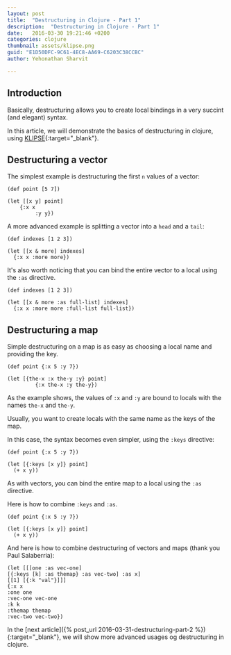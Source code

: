 ```yaml
---
layout: post
title:  "Destructuring in Clojure - Part 1"
description:  "Destructuring in Clojure - Part 1"
date:   2016-03-30 19:21:46 +0200
categories: clojure
thumbnail: assets/klipse.png
guid: "E1D50DFC-9C61-4EC8-AA69-C6203C38CCBC"
author: Yehonathan Sharvit

---
```


## Introduction

Basically, destructuring allows you to create local bindings in a very succint (and elegant) syntax.

In this article, we will demonstrate the basics of destructuring in clojure, using [KLIPSE][app-url]{:target="_blank"}.

## Destructuring a vector

The simplest example is destructuring the first `n` values of a vector:

~~~klipse
(def point [5 7])

(let [[x y] point]
    {:x x
         :y y})
~~~


A more advanced example is splitting a vector into a `head` and a `tail`:

~~~klipse
(def indexes [1 2 3])

(let [[x & more] indexes]
  {:x x :more more})
~~~

It's also worth noticing that you can bind the entire vector to a local using the `:as` directive.


~~~klipse
(def indexes [1 2 3])

(let [[x & more :as full-list] indexes]
  {:x x :more more :full-list full-list})
~~~

## Destructuring a map

Simple destructuring on a map is as easy as choosing a local name and providing the key.

~~~klipse
(def point {:x 5 :y 7})

(let [{the-x :x the-y :y} point]
         {:x the-x :y the-y})
~~~

As the example shows, the values of `:x` and `:y` are bound to locals with the names `the-x` and `the-y`.

Usually, you want to create locals with the same name as the keys of the map.

In this case, the syntax becomes even simpler, using the `:keys` directive:

~~~klipse
(def point {:x 5 :y 7})

(let [{:keys [x y]} point]
  (+ x y))
~~~

As with vectors, you can bind the entire map to a local using the `:as` directive.

Here is how to combine `:keys` and `:as`.

~~~klipse
(def point {:x 5 :y 7})

(let [{:keys [x y]} point]
  (+ x y))
~~~

And here is how to combine destructuring of vectors and maps (thank you Paul Salaberria):

~~~klipse
(let [[[one :as vec-one]
[{:keys [k] :as themap} :as vec-two] :as x]
[[1] [{:k "val"}]]]
{:x x
:one one
:vec-one vec-one
:k k
:themap themap
:vec-two vec-two})
~~~

In the [next article]({% post_url 2016-03-31-destructuring-part-2 %}){:target="_blank"}, we will show more advanced usages og destructuring in clojure.

[app-url]: http://app.klipse.tech

